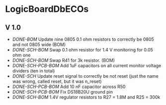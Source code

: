 # LogicBoardDbECOs
## V 1.0

 * *DONE-BOM* Update nine 0805 0.1 ohm resistors to correctly be 0805 and not 0805 wide (BOM)
 * *DONE-SCH-BOM* Swap 0.1 ohm resistor for 1.4 V monitoring for 0.05 ohm one
 * *DONE-SCH-BOM* Swap R41 for 3k resistor. (BOM)
 * *DONE-SCH-PCB-BOM* Add 1uF capacitors on all current monitor voltage dividers (ten in total)
 * *DONE-SCH* Update reset signal to correctly be not reset (just the name was wrong, called reset, but it was n_reset)
 * *DONE-SCH-PCB-BOM* Add 10 nF capacitor across R50
 * *DONE-SCH-PCB-BOM* Fix DS18B20U ground pin
 * *DONE-SCH-BOM* 1.4V regulator resistors to R27 = 1.8M and R25 = 300k
